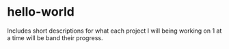 # hello-world
Includes short descriptions for what each project I will being working on 1 at a time will be band their progress.
